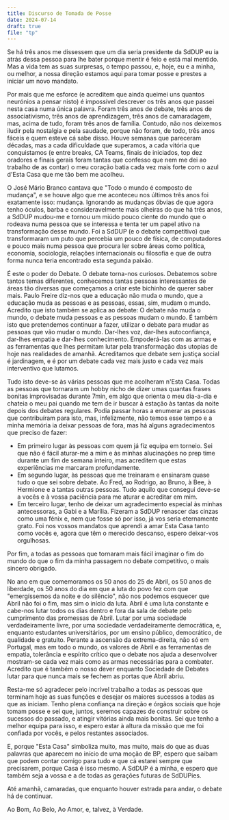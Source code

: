 ```yaml
---
title: Discurso de Tomada de Posse
date: 2024-07-14
draft: true
file: "tp"
---
```


Se há três anos me dissessem que um dia seria presidente da SdDUP eu ia atrás dessa pessoa para lhe bater porque mentir é feio e está mal mentido. Mas a vida tem as suas surpresas, o tempo passou, e, hoje, eu e a minha, ou melhor, a nossa direção estamos aqui para tomar posse e prestes a iniciar um novo mandato.

Por mais que me esforce (e acreditem que ainda queimei uns quantos neurónios a pensar nisto) é impossível descrever os três anos que passei nesta casa numa única palavra. Foram três anos de debate, três anos de associativismo, três anos de aprendizagem, três anos de camaradagem, mas, acima de tudo, foram três anos de família. Contudo, não nos deixemos iludir pela nostalgia e pela saudade, porque não foram, de todo, três anos fáceis e quem esteve cá sabe disso. Houve semanas que pareceram décadas, mas a cada dificuldade que superamos, a cada vitória que conquistamos (e entre breaks, CA Teams, finais de iniciados, top dez oradores e finais gerais foram tantas que confesso que nem me dei ao trabalho de as contar) o meu coração batia cada vez mais forte com o azul d'Esta Casa que me tão bem me acolheu.

O José Mário Branco cantava que "Todo o mundo é composto de mudança", e se houve algo que me aconteceu nos últimos três anos foi exatamente isso: mudança. Ignorando as mudanças óbvias de que agora tenho óculos, barba e consideravelmente mais olheiras do que há três anos, a SdDUP mudou-me e tornou um miúdo pouco ciente do mundo que o rodeava numa pessoa que se interessa e tenta ter um papel ativo na transformação desse mundo. Foi a SdDUP (e o debate competitivo) que transformaram um puto que percebia um pouco de física, de computadores e pouco mais numa pessoa que procura ler sobre áreas como política, economia, sociologia, relações internacionais ou filosofia e que de outra forma nunca teria encontrado esta segunda paixão.

É este o poder do Debate. O debate torna-nos curiosos. Debatemos sobre tantos temas diferentes, conhecemos tantas pessoas interessantes de áreas tão diversas que começamos a criar este bichinho de querer saber mais. Paulo Freire diz-nos que a educação não muda o mundo, que a educação muda as pessoas e as pessoas, essas, sim, mudam o mundo. Acredito que isto também se aplica ao debate: O debate não muda o mundo, o debate muda pessoas e as pessoas mudam o mundo. É também isto que pretendemos continuar a fazer, utilizar o debate para mudar as pessoas que vão mudar o mundo. Dar-lhes voz, dar-lhes autoconfiança, dar-lhes empatia e dar-lhes conhecimento. Empoderá-las com as armas e as ferramentas que lhes permitam lutar pela transformação das utopias de hoje nas realidades de amanhã. Acreditamos que debate sem justiça social é jardinagem, e é por um debate cada vez mais justo e cada vez mais interventivo que lutamos.

Tudo isto deve-se às várias pessoas que me acolheram n'Esta Casa. Todas as pessoas que tornaram um hobby nicho de dizer umas quantas frases bonitas improvisadas durante 7min, em algo que orienta o meu dia-a-dia e chateia o meu pai quando me tem de ir buscar à estação às tantas da noite depois dos debates regulares. Podia passar horas a enumerar as pessoas que contribuíram para isto, mas, infelizmente, não temos esse tempo e a minha memória ia deixar pessoas de fora, mas há alguns agradecimentos que preciso de fazer:

* Em primeiro lugar às pessoas com quem já fiz equipa em torneio. Sei que não é fácil aturar-me a mim e às minhas alucinações no prep time durante um fim de semana inteiro, mas acreditem que estas experiências me marcaram profundamente.
* Em segundo lugar, às pessoas que me treinaram e ensinaram quase tudo o que sei sobre debate. Ao Fred, ao Rodrigo, ao Bruno, à Bee, à Hermione e a tantas outras pessoas. Tudo aquilo que consegui deve-se a vocês e à vossa paciência para me aturar e acreditar em mim.
* Em terceiro lugar, tenho de deixar um agradecimento especial às minhas antecessoras, a Gabi e a Marília. Fizeram a SdDUP renascer das cinzas como uma fénix e, nem que fosse só por isso, já vos seria eternamente grato. Foi nos vossos mandatos que aprendi a amar Esta Casa tanto como vocês e, agora que têm o merecido descanso, espero deixar-vos orgulhosas.

Por fim, a todas as pessoas que tornaram mais fácil imaginar o fim do mundo do que o fim da minha passagem no debate competitivo, o mais sincero obrigado.

No ano em que comemoramos os 50 anos do 25 de Abril, os 50 anos de liberdade, os 50 anos do dia em que a luta do povo fez com que "emergíssemos da noite e do silêncio", não nos podemos esquecer que Abril não foi o fim, mas sim o início da luta. Abril é uma luta constante e cabe-nos lutar todos os dias dentro e fora da sala de debate pelo cumprimento das promessas de Abril. Lutar por uma sociedade verdadeiramente livre, por uma sociedade verdadeiramente democrática, e, enquanto estudantes universitários, por um ensino público, democrático, de qualidade e gratuito. Perante a ascensão da extrema-direita, não só em Portugal, mas em todo o mundo, os valores de Abril e as ferramentas de empatia, tolerância e espírito crítico que o debate nos ajuda a desenvolver mostram-se cada vez mais como as armas necessárias para a combater. Acredito que é também o nosso dever enquanto Sociedade de Debates lutar para que nunca mais se fechem as portas que Abril abriu.

Resta-me só agradecer pelo incrível trabalho a todas as pessoas que terminam hoje as suas funções e desejar os maiores sucessos a todas as que as iniciam. Tenho plena confiança na direção e órgãos sociais que hoje tomam posse e sei que, juntos, seremos capazes de construir sobre os sucessos do passado, e atingir vitórias ainda mais bonitas. Sei que tenho a melhor equipa para isso, e espero estar à altura da missão que me foi confiada por vocês, e pelos restantes associados.

E, porque "Esta Casa" simboliza muito, mas muito, mais do que as duas palavras que aparecem no início de uma moção de BP, espero que saibam que podem contar comigo para tudo e que cá estarei sempre que precisarem, porque Casa é isso mesmo. A SdDUP é a minha, e espero que também seja a vossa e a de todas as gerações futuras de SdDUPies.

Até amanhã, camaradas, que enquanto houver estrada para andar, o debate há de continuar.

Ao Bom, Ao Belo, Ao Amor, e, talvez, à Verdade.
